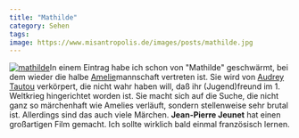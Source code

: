 ```yaml
---
title: "Mathilde"
category: Sehen
tags: 
image: https://www.misantropolis.de/images/posts/mathilde.jpg
---
```


[![](http://www.misantropolis.de/wp-content/uploads/2008/04/mathilde.jpg "mathilde")](http://www.misantropolis.de/wp-content/uploads/2008/04/mathilde.jpg)In einem Eintrag habe ich schon von "Mathilde" geschwärmt, bei dem wieder die halbe [Amelie](http://www.parisinfo.de/amelie-film.htm)mannschaft vertreten ist. Sie wird von [Audrey Tautou](http://www.kino-zeit.de/filme/artikel/2271_audrey-tautou--biographie-und-filmographie.html) verkörpert, die nicht wahr haben will, daß ihr (Jugend)freund im 1. Weltkrieg hingerichtet worden ist. Sie macht sich auf die Suche, die nicht ganz so märchenhaft wie Amelies verläuft, sondern stellenweise sehr brutal ist. Allerdings sind das auch viele Märchen. **Jean-Pierre Jeunet** hat einen großartigen Film gemacht. Ich sollte wirklich bald einmal französisch lernen.